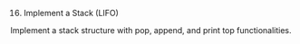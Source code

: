 16. Implement a Stack (LIFO)

Implement a stack structure with pop, append, and print top functionalities.
